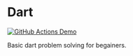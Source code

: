# Dart
[![GitHub Actions Demo](https://github.com/almosrof120/Dart-Journey/actions/workflows/github-actions-demo.yml/badge.svg)](https://github.com/almosrof120/Dart-Journey/actions/workflows/github-actions-demo.yml)

Basic dart problem solving for begainers.
